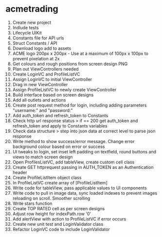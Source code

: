# acmetrading

1. Create new project
2. Indlude tests
3. Lifecycle UIKit
4. Constants file for API urls
5. Struct Constants / API
6. Download logo add to assets
7. ACME logo 200px x 200px - Use at a maximum of 100px x 100px to prevent pixelation at 2x
8. Get colours and rough positions from screen design PNG
9. Plan out ViewControllers needed
10. Create LoginVC and ProfileListVC
11. Assign LoginVC to initial ViewController
12. Drag in new ViewController
13. Assign ProfileListVC to newly create ViewController
14. Build interface based on screen designs
15. Add all outlets and actions
16. Create post request method for login, including adding parameters "username:" and "password:"
17. Add auth_token and refresh_token to Constants
18. Check http url response status > if == 200 get auth_token and refresh_token and apply to Constants variables
19. Check data structure > step into json data at correct level to parse json response
20. Write method to show success/error message. Change error background colour based on error or success
21. UI tweaks to login, set inset left padding on textfield, round buttons and views to match screen design
22. Open ProfilesListVC, add tableView, create custom cell class
23. Create GET httprequest passing in AUTH_TOKEN as an Authentication header
24. Create ProfileListItem object class
25. In ProfileListVC create array of [ProfileListItem]
26. Write code for tableView, pass applicable values to UI components
27. Write code to pull in image data, sync loaded indexes to prevent images reloading on scroll. Smoother scrolling
28. Write stars function
29. Create TOP RATED cell as per screen designs
30. Adjust row height for indexPath.row '0'
31. Add alertView with action to ProfileListVC if error occurs
32. Create new unit test and LoginValidator class
33. Refactor LoginVC code to include LoginValidator
